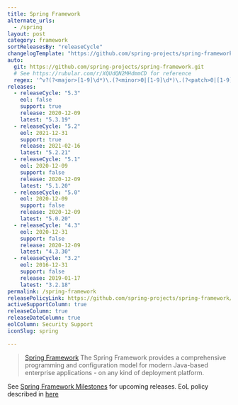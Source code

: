 ```yaml
---
title: Spring Framework
alternate_urls:
  - /spring
layout: post
category: framework
sortReleasesBy: "releaseCycle"
changelogTemplate: "https://github.com/spring-projects/spring-framework/releases/tag/v__LATEST__"
auto:
  git: https://github.com/spring-projects/spring-framework.git
  # See https://rubular.com/r/XQUdQN2MHdmmCD for reference
  regex: '^v?(?<major>[1-9]\d*)\.(?<minor>0|[1-9]\d*)\.(?<patch>0|[1-9]\d*)(\.RELEASE)?$'
releases:
  - releaseCycle: "5.3"
    eol: false
    support: true
    release: 2020-12-09
    latest: "5.3.19"
  - releaseCycle: "5.2"
    eol: 2021-12-31
    support: true
    release: 2021-02-16
    latest: "5.2.21"
  - releaseCycle: "5.1"
    eol: 2020-12-09
    support: false
    release: 2020-12-09
    latest: "5.1.20"
  - releaseCycle: "5.0"
    eol: 2020-12-09
    support: false
    release: 2020-12-09
    latest: "5.0.20"
  - releaseCycle: "4.3"
    eol: 2020-12-31
    support: false
    release: 2020-12-09
    latest: "4.3.30"
  - releaseCycle: "3.2"
    eol: 2016-12-31
    support: false
    release: 2019-01-17
    latest: "3.2.18"
permalink: /spring-framework
releasePolicyLink: https://github.com/spring-projects/spring-framework/wiki/Spring-Framework-Versions
activeSupportColumn: true
releaseColumn: true
releaseDateColumn: true
eolColumn: Security Support
iconSlug: spring

---
```


> [Spring Framework](https://spring.io/projects/spring-framework) The Spring Framework provides a comprehensive programming and configuration model for modern Java-based enterprise applications - on any kind of deployment platform.

See [Spring Framework Milestones](https://github.com/spring-projects/spring-framework/milestones) for upcoming releases. EoL policy described in [here](https://github.com/spring-projects/spring-framework/wiki/Spring-Framework-Versions)

